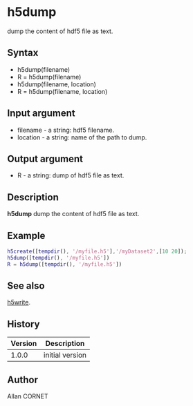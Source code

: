 

# h5dump

dump the content of hdf5 file as text.

## Syntax

- h5dump(filename)
- R = h5dump(filename)
- h5dump(filename, location)
- R = h5dump(filename, location)

## Input argument

 - filename - a string: hdf5 filename.
 - location - a string: name of the path to dump.

## Output argument

 - R - a string: dump of hdf5 file as text.

## Description


  <p><b>h5dump</b> dump the content of hdf5 file as text.</p>


## Example

```matlab
h5create([tempdir(), '/myfile.h5'],'/myDataset2',[10 20]);
h5dump([tempdir(), '/myfile.h5'])
R = h5dump([tempdir(), '/myfile.h5'])
```

## See also

[h5write](h5write.md).
## History

|Version|Description|
|------|------|
|1.0.0|initial version|


## Author

Allan CORNET



